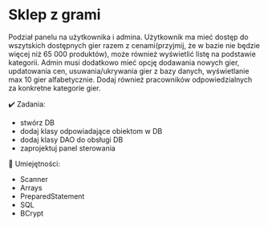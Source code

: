 # Sklep z grami

Podział panelu na użytkownika i admina. Użytkownik ma mieć dostęp do wszytskich dostępnych gier razem z cenami(przyjmij, że w bazie nie będzie więcej niż 65 000 produktów), 
może również wyświetlić listę na podstawie kategorii. Admin musi dodatkowo mieć opcję dodawania nowych gier, updatowania cen, usuwania/ukrywania gier z bazy danych, 
wyświetlanie max 10 gier alfabetycznie. Dodaj również pracowników odpowiedzialnych za konkretne kategorie gier.

:heavy_check_mark: Zadania:
- stwórz DB
- dodaj klasy odpowiadające obiektom w DB
- dodaj klasy DAO do obsługi DB 
- zaprojektuj panel sterowania

:open_book: Umiejętności: 
- Scanner
- Arrays
- PreparedStatement
- SQL
- BCrypt
